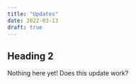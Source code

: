 ```yaml
---
title: "Updates"
date: 2022-03-13
draft: true
---
```

## Heading 2

Nothing here yet!  Does this update work?
